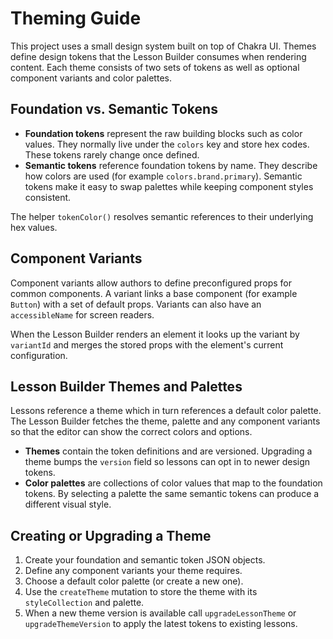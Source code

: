 # Theming Guide

This project uses a small design system built on top of Chakra UI.  Themes define design tokens that the Lesson Builder consumes when rendering content.  Each theme consists of two sets of tokens as well as optional component variants and color palettes.

## Foundation vs. Semantic Tokens

* **Foundation tokens** represent the raw building blocks such as color values.  They normally live under the `colors` key and store hex codes.  These tokens rarely change once defined.
* **Semantic tokens** reference foundation tokens by name.  They describe how colors are used (for example `colors.brand.primary`).  Semantic tokens make it easy to swap palettes while keeping component styles consistent.

The helper `tokenColor()` resolves semantic references to their underlying hex values.

## Component Variants

Component variants allow authors to define preconfigured props for common components.  A variant links a base component (for example `Button`) with a set of default props.  Variants can also have an `accessibleName` for screen readers.

When the Lesson Builder renders an element it looks up the variant by `variantId` and merges the stored props with the element's current configuration.

## Lesson Builder Themes and Palettes

Lessons reference a theme which in turn references a default color palette.  The Lesson Builder fetches the theme, palette and any component variants so that the editor can show the correct colors and options.

* **Themes** contain the token definitions and are versioned.  Upgrading a theme bumps the `version` field so lessons can opt in to newer design tokens.
* **Color palettes** are collections of color values that map to the foundation tokens.  By selecting a palette the same semantic tokens can produce a different visual style.

## Creating or Upgrading a Theme

1. Create your foundation and semantic token JSON objects.
2. Define any component variants your theme requires.
3. Choose a default color palette (or create a new one).
4. Use the `createTheme` mutation to store the theme with its `styleCollection` and palette.
5. When a new theme version is available call `upgradeLessonTheme` or `upgradeThemeVersion` to apply the latest tokens to existing lessons.

